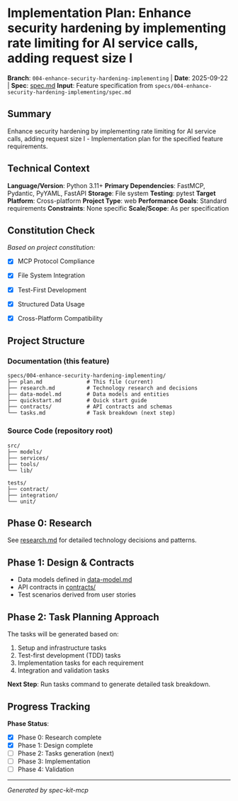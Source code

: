 # Implementation Plan: Enhance security hardening by implementing rate limiting for AI service calls, adding request size l

**Branch**: `004-enhance-security-hardening-implementing` | **Date**: 2025-09-22 | **Spec**: [spec.md](spec.md)
**Input**: Feature specification from `specs/004-enhance-security-hardening-implementing/spec.md`

## Summary

Enhance security hardening by implementing rate limiting for AI service calls, adding request size l - Implementation plan for the specified feature requirements.

## Technical Context

**Language/Version**: Python 3.11+
**Primary Dependencies**: FastMCP, Pydantic, PyYAML, FastAPI
**Storage**: File system
**Testing**: pytest
**Target Platform**: Cross-platform
**Project Type**: web
**Performance Goals**: Standard requirements
**Constraints**: None specific
**Scale/Scope**: As per specification

## Constitution Check

*Based on project constitution:*

- [x] MCP Protocol Compliance
- [x] File System Integration
- [x] Test-First Development
- [x] Structured Data Usage
- [x] Cross-Platform Compatibility


## Project Structure

### Documentation (this feature)
```
specs/004-enhance-security-hardening-implementing/
├── plan.md              # This file (current)
├── research.md          # Technology research and decisions
├── data-model.md        # Data models and entities
├── quickstart.md        # Quick start guide
├── contracts/           # API contracts and schemas
└── tasks.md             # Task breakdown (next step)
```

### Source Code (repository root)
```
src/
├── models/
├── services/
├── tools/
└── lib/

tests/
├── contract/
├── integration/
└── unit/
```

## Phase 0: Research

See [research.md](research.md) for detailed technology decisions and patterns.

## Phase 1: Design & Contracts

- Data models defined in [data-model.md](data-model.md)
- API contracts in [contracts/](contracts/)
- Test scenarios derived from user stories

## Phase 2: Task Planning Approach

The tasks will be generated based on:
1. Setup and infrastructure tasks
2. Test-first development (TDD) tasks
3. Implementation tasks for each requirement
4. Integration and validation tasks

**Next Step**: Run tasks command to generate detailed task breakdown.

## Progress Tracking

**Phase Status**:
- [x] Phase 0: Research complete
- [x] Phase 1: Design complete
- [ ] Phase 2: Tasks generation (next)
- [ ] Phase 3: Implementation
- [ ] Phase 4: Validation

---
*Generated by spec-kit-mcp*
